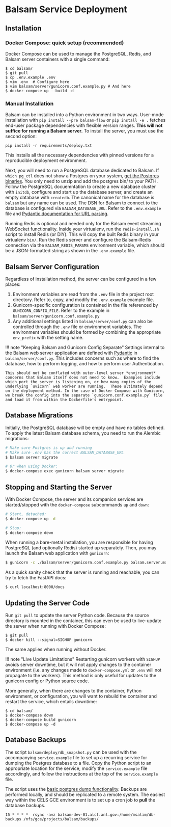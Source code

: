 # Balsam Service Deployment

## Installation

### Docker Compose: quick setup (recommended)
Docker Compose can be used to manage the PostgreSQL,  Redis, and Balsam server containers with a single command:

```console
$ cd balsam/
$ git pull
$ cp .env.example .env
$ vim .env  # Configure here
$ vim balsam/server/gunicorn.conf.example.py # And here
$ docker-compose up --build -d
```

### Manual Installation
Balsam can be installed into a Python environment in two ways. 
User-mode installation with `pip install --pre balsam-flow` or `pip install -e .` fetches
end-user package dependencies with flexible version ranges.  **This will not suffice for running a Balsam server.**
To install the server, you must use the second option:

```console
pip install -r requirements/deploy.txt
```

This installs all the necessary dependencies with pinned versions for a reproducible deployment environment.

Next, you will need to run a PostgreSQL database dedicated to Balsam.  If `which pg_ctl`  does not show a Postgres on your system, [get the Postgres binaries](https://www.enterprisedb.com/download-postgresql-binaries).
You only need to unzip and add the postgres bin/ to your PATH.
Follow the PostgreSQL docuemntation to create a new database cluster with `initdb`, configure and start up the database server, and create an empty database with `createdb`.
The canonical name for the database is `balsam` but any name can be used. The DSN for Balsam to connect to the database is configured via `BALSAM_DATABASE_URL`. Refer to the
`.env.example` file and [Pydantic documentation for URL parsing](https://pydantic-docs.helpmanual.io/usage/types/#urls).

Running Redis is optional and needed only for the Balsam event streaming WebSocket functionality.  Inside your virtualenv, run the `redis-install.sh` script to install Redis (or DIY). This will copy the built Redis binary in your virtualenv `bin/`. Run the Redis server and configure the Balsam-Redis connection via the `BALSAM_REDIS_PARAMS` environment variable, which should be a JSON-formatted string as shown in the `.env.example` file.

## Balsam Server Configuration

Regardless of installation method, the server can be configured in a few places:

1. Environment variables are read from the `.env` file in the project root directory. Refer to, copy, and modify the `.env.example` example file.
2. Gunicorn-specific configuration is contained in the file referenced by `GUNICORN_CONFIG_FILE`.  Refer to the example in `balsam/server/gunicorn.conf.example.py`
3. Any additional settings listed in `balsam/server/conf.py` can also be controlled through the `.env` file or environment variables. The environment variables should be formed by combining the appropriate `env_prefix` with the setting name.

!!! note "Keeping Balsam and Gunicorn Config Separate"
    Settings internal to the Balsam web server application are defined with [Pydantic](https://pydantic-docs.helpmanual.io/usage/settings/)
    in `balsam/server/conf.py`.  This includes concerns such as where to find the database, how to perform logging, and how to perform user Authentication.

    This should not be conflated with outer-level server *environment* concerns that Balsam itself does not need to know.  Examples include which port the server is listening on, or how many copies of the underlying `uvicorn` web worker are running.  These ultimately depend on the deployment method. In the case of Docker Compose with Gunicorn, we break the config into the separate `gunicorn.conf.example.py` file and load it from within the Dockerfile's entrypoint.

## Database Migrations

Initially, the PostgreSQL database will be empty and have no tables defined.  To apply the latest Balsam database schema, you need to run the Alembic migrations:

```bash
# Make sure Postgres is up and running
# Make sure .env has the correct BALSAM_DATABASE_URL
$ balsam server migrate

# Or when using Docker:
$ docker-compose exec gunicorn balsam server migrate
```

## Stopping and Starting the Server

With Docker Compose, the server and its companion services are started/stopped with the  `docker-compose` subcommands `up` and `down`:

```bash
# Start, detached:
$ docker-compose up -d

# Stop:
$ docker-compose down
```

When running a bare-metal installation, you are responsible for having PostgreSQL (and optionally Redis) started up separately. Then, you may launch the Balsam web application with `gunicorn`:

```bash
$ gunicorn -c ./balsam/server/gunicorn.conf.example.py balsam.server.main:app
```

As a quick sanity check that the server is running and reachable, you can try to fetch the FastAPI docs:

```bash
$ curl localhost:8000/docs
```

## Updating the Server Code
Run `git pull` to update the server Python code. Because the source directory is mounted in the container, this can even be used to live-update the server when running with Docker Compose:

```console
$ git pull
$ docker kill --signal=SIGHUP gunicorn
```

The same applies when running without Docker.

!!! note "Live Update Limitations"
    Restarting gunicorn workers with `SIGHUP` avoids server downtime, but it will not apply changes to the container environment (i.e. any changes made to `docker-compose.yml` or `.env` will not propagate to the workers).  This method is only useful for updates to the gunicorn config or Python source code.

More generally, when there are changes to the container, Python environment, or configuration, you will want to rebuild the container and restart the service, which entails downtime:

```console
$ cd balsam/
$ docker-compose down
$ docker-compose build gunicorn
$ docker-compose up -d
```

## Database Backups

The script `balsam/deploy/db_snapshot.py` can be used with the accompanying
`service.example` file to set up a recurring service for dumping the Postgres
database to a file.  Copy the Python script to an appropriate location for the service,
modify the `service.example` file accordingly, and follow the instructions at the top of the
`service.example` file. 

The script uses the [basic postgres dump
functionality](https://www.postgresql.org/docs/9.1/backup-dump.html).  Backups
are performed locally, and should be replicated to a remote system.  The easiest
way within the CELS GCE environment is to set up a cron job to **pull** the database
backups.

```
15 * * * *  rsync -avz balsam-dev-01.alcf.anl.gov:/home/msalim/db-backups /nfs/gce/projects/balsam/backups/
```